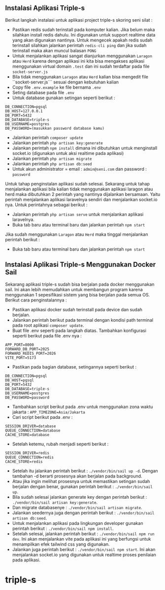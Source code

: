## Instalasi Aplikasi Triple-s

Berikut langkah instalasi untuk aplikasi project triple-s skoring seni silat :

- Pastikan redis sudah terinstall pada komputer kalian. Jika belum maka silahkan install redis dahulu. Ini digunakan untuk support realtime data yang akan digunakan nantinya. Untuk mengecek apakah redis sudah terinstall silahkan jalankan perintah ```redis-cli ping``` dan jika sudah terinstall maka akan muncul balasan ```PONG```
- Untuk menjalankan aplikasi sangat dianjurkan menggunakan ```Laragon``` atau ```Herd``` karena dengan aplikasi ini kita bisa mengakses aplikasi menggunakan virtual domain ```.test``` dan ini sudah terdaftar pada file ```socket-server.js```
- Bila tidak menggunakan ```Laragon``` atau ```Herd``` kalian bisa mengedit file ``socket-server.js``` sesuai dengan kebutuhan kalian
- Copy file ```.env.example``` ke file bernama ```.env```
- Seting database pada file ```.env```
- Untuk database gunakan setingan seperti berikut :

```env
DB_CONNECTION=pgsql
DB_HOST=127.0.0.1
DB_PORT=5432
DB_DATABASE=triple-s
DB_USERNAME=postgres
DB_PASSWORD=(masukkan password database kamu)
```

- Jalankan perintah ```composer update```
- Jalankan perintah ```php artisan key:generate```
- Jalankan perintah ```npm install``` dimana ini dibutuhkan untuk menginstall socket.io (digunakan untuk aksi realtime pada aplikasi)
- Jalankan perintah ```php artisan migrate```
- Jalankan perintah ```php artisan db:seed```
- Untuk akun administrator = email : ```admin@seni.com``` dan password : ```password```

Untuk tahap penginstalan aplikasi sudah selesai. Sekarang untuk tahap menjalankan aplikasi bila kalian tidak menggunakan aplikasi laragon atau herd maka dibutuhkan 2 perintah yang nantinya dijalankan bersamaan. Yaitu perintah menjalankan aplikasi laravelnya sendiri dan menjalankan socket.io nya.
Untuk perintahnya sebagai berikut :

- Jalankan perintah ```php artisan serve``` untuk menjalankan aplikasi laravelnya.
- Buka tab baru atau terminal baru dan jalankan perintah ```npm start```

Jika sudah menggunakan ```Laragon``` atau ```Herd``` maka tinggal menjalankan perintah berikut :

- Buka tab baru atau terminal baru dan jalankan perintah ```npm start```


## Instalasi Aplikasi Triple-s Menggunakan Docker Sail

Sekarang aplikasi triple-s sudah bisa berjalan pada docker menggunakan sail. Ini akan lebih memudahkan untuk membangun program karena menggunakan 1 sepesifikasi sistem yang bisa berjalan pada semua OS. Berikut cara penginstalannya :

- Pastikan aplikasi docker sudah terinstall pada device dan sudah berjalan.
- Jalankan perintah berikut pada terminal dengan kondisi path terminal pada root aplikasi ```composer update```.
- Buat file .env seperti pada langkah diatas. Tambahkan konfigurasi seperti berikut pada file .env nya :

```env
APP_PORT=8000
FORWARD_DB_PORT=2025
FORWARD_REDIS_PORT=2026
VITE_PORT=5173
```

- Pastikan pada bagian database, setingannya seperti berikut :

```env
DB_CONNECTION=pgsql
DB_HOST=pgsql
DB_PORT=5432
DB_DATABASE=triple-s
DB_USERNAME=postgres
DB_PASSWORD=password
```

- Tambahkan script berikut pada .env untuk menggunakan zona waktu jakarta : ```APP_TIMEZONE=Asia/Jakarta```
- Cari script berikut pada .env :

```env
SESSION_DRIVER=database
QUEUE_CONNECTION=database
CACHE_STORE=database
```

- Setelah ketemu, rubah menjadi seperti berikut :

```env
SESSION_DRIVER=redis
QUEUE_CONNECTION=redis
CACHE_STORE=redis
```

- Setelah itu jalankan perintah berikut : ```./vendor/bin/sail up -d```. Dengan tambahan -d berarti prosesnya akan berjalan pada background.
- Atau jika ingin melihat prosesnya untuk memastikan setingan sudah berjalan dengan benar, gunakan perintah berikut : ```./vendor/bin/sail up```.
- Bila sudah selesai jalankan generate key dengan perintah berikut : ```./vendor/bin/sail artisan key:generate```.
- Dan migrate databasenye : ```./vendor/bin/sail artisan migrate```.
- Jalankan seedernya juga dengan perintah berikut : ```./vendor/bin/sail artisan db:seed```.
- Untuk menjalankan aplikasi pada lingkungan developer gunakan perintah berikut : ```./vendor/bin/sail npm install```.
- Setelah selesai, jalankan perintah berikut : ```./vendor/bin/sail npm run dev```. Ini akan menjalankan vite pada aplikasi ini yang berfungsi untuk menampilkan efek tailwind css yang digunakan.
- Jalankan juga perintah berikut : ```./vendor/bin/sail npm start```. Ini akan menjalankan socket.io yang digunakan untuk realtime proses penilaian pada aplikasi.

# triple-s
